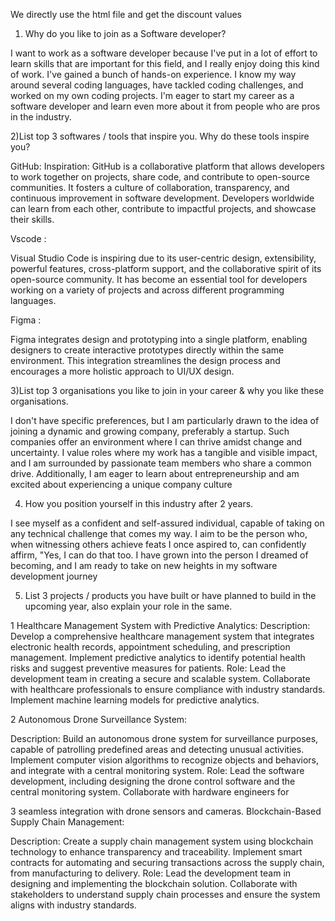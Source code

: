 We directly use the html file and get the discount values


1) Why do you like to join as a Software developer?

I want to work as a software developer because I've put in a lot of effort to learn skills that are important for this field, and I really enjoy doing this kind of work. I've gained a bunch of hands-on experience. I know my way around several coding languages, have tackled coding challenges, and worked on my own coding projects. I'm eager to start my career as a software developer and learn even more about it from people who are pros in the industry.

2)List top 3 softwares / tools that inspire you. Why do these tools inspire you?

GitHub:
Inspiration: GitHub is a collaborative platform that allows developers to work together on projects, share code, and contribute to open-source communities.
It fosters a culture of collaboration, transparency, and continuous improvement in software development. Developers worldwide can learn from each other, contribute to impactful projects, and showcase their skills.

Vscode :

Visual Studio Code is inspiring due to its user-centric design, extensibility, powerful features, cross-platform support, and the collaborative spirit of its open-source community. It has become an essential tool for developers working on a variety of projects and across different programming languages.

Figma :

Figma integrates design and prototyping into a single platform, enabling designers to create interactive prototypes directly within the same environment. This integration streamlines the design process and encourages a more holistic approach to UI/UX design.

3)List top 3 organisations you like to join in your career & why you like these organisations.

I don't have specific preferences, but I am particularly drawn to the idea of joining a dynamic and growing company, preferably a startup. Such companies offer an environment where I can thrive amidst change and uncertainty. I value roles where my work has a tangible and visible impact, and I am surrounded by passionate team members who share a common drive. Additionally, I am eager to learn about entrepreneurship and am excited about experiencing a unique company culture

4) How you position yourself in this industry after 2 years.

I see myself as a confident and self-assured individual, capable of taking on any technical challenge that comes my way. I aim to be the person who, when witnessing others achieve feats I once aspired to, can confidently affirm, "Yes, I can do that too. I have grown into the person I dreamed of becoming, and I am ready to take on new heights in my software development journey

5) List 3 projects / products you have built or have planned to build in the upcoming year, also explain your role in the same.

1 Healthcare Management System with Predictive Analytics:
Description: Develop a comprehensive healthcare management system that integrates electronic health records, appointment scheduling, and prescription management. Implement predictive analytics to identify potential health risks and suggest preventive measures for patients.
Role: Lead the development team in creating a secure and scalable system. Collaborate with healthcare professionals to ensure compliance with industry standards. Implement machine learning models for predictive analytics.

2 Autonomous Drone Surveillance System:

Description: Build an autonomous drone system for surveillance purposes, capable of patrolling predefined areas and detecting unusual activities. Implement computer vision algorithms to recognize objects and behaviors, and integrate with a central monitoring system.
Role: Lead the software development, including designing the drone control software and the central monitoring system. Collaborate with hardware engineers for 

3 seamless integration with drone sensors and cameras.
Blockchain-Based Supply Chain Management:

Description: Create a supply chain management system using blockchain technology to enhance transparency and traceability. Implement smart contracts for automating and securing transactions across the supply chain, from manufacturing to delivery.
Role: Lead the development team in designing and implementing the blockchain solution. Collaborate with stakeholders to understand supply chain processes and ensure the system aligns with industry standards.

